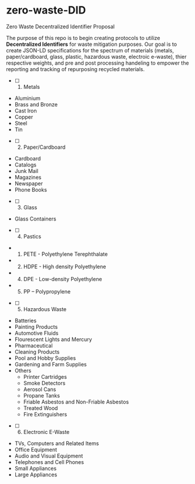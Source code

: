 # zero-waste-DID
Zero Waste Decentralized Identifier Proposal

The purpose of this repo is to begin creating protocols to utilize __Decentralized Identifiers__ for waste mitigation purposes. Our goal is to create JSON-LD specifications for the spectrum of materials (metals, paper/cardboard, glass, plastic, hazardous waste, electroic e-waste), thier respective weights, and pre and post processing handeling to empower the reporting and tracking of repurposing recycled materials.

- [ ] 1. Metals
+ Aluminium
+ Brass and Bronze
+ Cast Iron
+ Copper
+ Steel
+ Tin 

- [ ] 2. Paper/Cardboard
+ Cardboard
+ Catalogs
+ Junk Mail
+ Magazines
+ Newspaper
+ Phone Books

- [ ] 3. Glass
+ Glass Containers

- [ ] 4. Pastics
+ 1. PETE - Polyethylene Terephthalate
+ 2. HDPE - High density Polyethylene
+ 4. DPE - Low-density Polyethylene
+ 5. PP – Polypropylene

- [ ] 5. Hazardous Waste
+ Batteries
+ Painting Products
+ Automotive Fluids
+ Flourescent Lights and Mercury
+ Pharmaceutical
+ Cleaning Products
+ Pool and Hobby Supplies
+ Gardening and Farm Supplies
+ Others
  + Printer Cartridges
  + Smoke Detectors
  + Aerosol Cans
  + Propane Tanks
  + Friable Asbestos and Non-Friable Asbestos
  + Treated Wood
  + Fire Extinguishers

- [ ] 6. Electronic E-Waste
+ TVs, Computers and Related Items
+ Office Equipment
+ Audio and Visual Equipment
+ Telephones and Cell Phones
+ Small Appliances
+ Large Appliances


